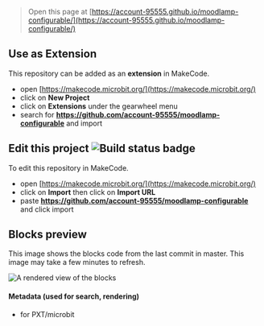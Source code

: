 
> Open this page at [https://account-95555.github.io/moodlamp-configurable/](https://account-95555.github.io/moodlamp-configurable/)

## Use as Extension

This repository can be added as an **extension** in MakeCode.

* open [https://makecode.microbit.org/](https://makecode.microbit.org/)
* click on **New Project**
* click on **Extensions** under the gearwheel menu
* search for **https://github.com/account-95555/moodlamp-configurable** and import

## Edit this project ![Build status badge](https://github.com/account-95555/moodlamp-configurable/workflows/MakeCode/badge.svg)

To edit this repository in MakeCode.

* open [https://makecode.microbit.org/](https://makecode.microbit.org/)
* click on **Import** then click on **Import URL**
* paste **https://github.com/account-95555/moodlamp-configurable** and click import

## Blocks preview

This image shows the blocks code from the last commit in master.
This image may take a few minutes to refresh.

![A rendered view of the blocks](https://github.com/account-95555/moodlamp-configurable/raw/master/.github/makecode/blocks.png)

#### Metadata (used for search, rendering)

* for PXT/microbit
<script src="https://makecode.com/gh-pages-embed.js"></script><script>makeCodeRender("{{ site.makecode.home_url }}", "{{ site.github.owner_name }}/{{ site.github.repository_name }}");</script>
